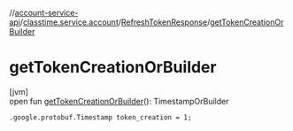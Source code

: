 //[account-service-api](../../../index.md)/[classtime.service.account](../index.md)/[RefreshTokenResponse](index.md)/[getTokenCreationOrBuilder](get-token-creation-or-builder.md)

# getTokenCreationOrBuilder

[jvm]\
open fun [getTokenCreationOrBuilder](get-token-creation-or-builder.md)(): TimestampOrBuilder

`.google.protobuf.Timestamp token_creation = 1;`
